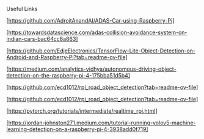 Useful Links

[https://github.com/AdroitAnandAI/ADAS-Car-using-Raspberry-Pi]

[https://towardsdatascience.com/adas-collision-avoidance-system-on-indian-cars-bac64cc8a863]

[https://github.com/EdjeElectronics/TensorFlow-Lite-Object-Detection-on-Android-and-Raspberry-Pi?tab=readme-ov-file]

[https://medium.com/analytics-vidhya/autonomous-driving-object-detection-on-the-raspberry-pi-4-175bba51d5b4]

[https://github.com/ecd1012/rpi_road_object_detection?tab=readme-ov-file]

[https://github.com/ecd1012/rpi_road_object_detection?tab=readme-ov-file]

[https://pytorch.org/tutorials/intermediate/realtime_rpi.html]

[https://jordan-johnston271.medium.com/tutorial-running-yolov5-machine-learning-detection-on-a-raspberry-pi-4-3938add0f719]
